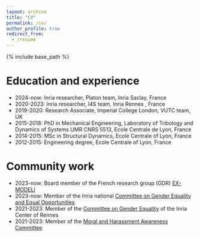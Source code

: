 ```yaml
---
layout: archive
title: "CV"
permalink: /cv/
author_profile: true
redirect_from:
  - /resume
---
```


{% include base_path %}

Education and experience
======
* 2024-now: Inria researcher, Platon team, Inria Saclay, France
* 2020-2023: Inria researcher, I4S team, Inria Rennes , France
* 2019-2020: Research Associate, Imperial College London, VUTC team, UK
* 2015-2018: PhD in Mechanical Engineering, Laboratory of Tribology and Dynamics of Systems UMR CNRS 5513, Ecole Centrale de Lyon, France
* 2014-2015: MSc in Structural Dynamics, Ecole Centrale of Lyon, France 
* 2012-2015: Engineering degree, Ecole Centrale of Lyon, France

Community work
======
* 2023-now: Board member of the French research group (GDR) [EX-MODELI](https://events.femto-st.fr/GdR-EX-MODELI/)
* 2023-now: Member of the Inria national [Committee on Gender Equality and Equal Opportunities](https://parite.inria.fr/en/)
* 2021-2023: Member of the [Committee on Gender Equality](https://egalite-fh.irisa.fr/) of the Inria Center of Rennes
* 2021-2023: Member of the [Moral and Harassment Awareness Committee](https://nonauharcelement.irisa.fr/en/)
